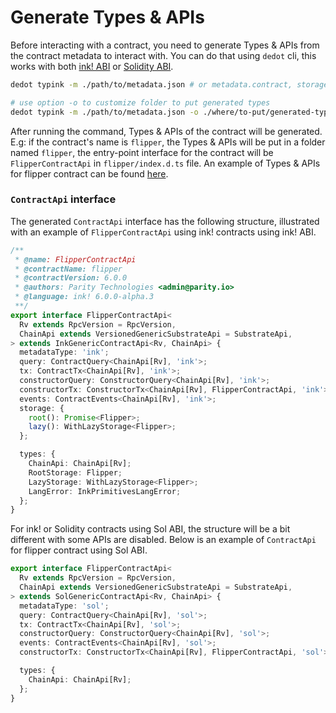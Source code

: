 # Generate Types & APIs

Before interacting with a contract, you need to generate Types & APIs from the contract metadata to interact with. You can do that using `dedot` cli, this works with both [ink! ABI](https://use.ink/docs/v6/basics/abi/ink) or [Solidity ABI](https://use.ink/docs/v6/basics/abi/solidity).

```sh
dedot typink -m ./path/to/metadata.json # or metadata.contract, storage.abi

# use option -o to customize folder to put generated types
dedot typink -m ./path/to/metadata.json -o ./where/to-put/generated-types
```

After running the command, Types & APIs of the contract will be generated. E.g: if the contract's name is `flipper`, the Types & APIs will be put in a folder named `flipper`, the entry-point interface for the contract will be `FlipperContractApi` in `flipper/index.d.ts` file. An example of Types & APIs for flipper contract can be found [here](https://github.com/dedotdev/dedot/blob/main/examples/scripts/inkv5/flipper/index.d.ts).

### `ContractApi` interface

The generated `ContractApi` interface has the following structure, illustrated with an example of `FlipperContractApi` using ink! contracts using ink! ABI.

```typescript
/**
 * @name: FlipperContractApi
 * @contractName: flipper
 * @contractVersion: 6.0.0
 * @authors: Parity Technologies <admin@parity.io>
 * @language: ink! 6.0.0-alpha.3
 **/
export interface FlipperContractApi<
  Rv extends RpcVersion = RpcVersion,
  ChainApi extends VersionedGenericSubstrateApi = SubstrateApi,
> extends InkGenericContractApi<Rv, ChainApi> {
  metadataType: 'ink';
  query: ContractQuery<ChainApi[Rv], 'ink'>;
  tx: ContractTx<ChainApi[Rv], 'ink'>;
  constructorQuery: ConstructorQuery<ChainApi[Rv], 'ink'>;
  constructorTx: ConstructorTx<ChainApi[Rv], FlipperContractApi, 'ink'>;
  events: ContractEvents<ChainApi[Rv], 'ink'>;
  storage: {
    root(): Promise<Flipper>;
    lazy(): WithLazyStorage<Flipper>;
  };

  types: {
    ChainApi: ChainApi[Rv];
    RootStorage: Flipper;
    LazyStorage: WithLazyStorage<Flipper>;
    LangError: InkPrimitivesLangError;
  };
}

```

For ink! or Solidity contracts using Sol ABI, the structure will be a bit different with some APIs are disabled. Below is an example of `ContractApi` for flipper contract using Sol ABI.

```typescript
export interface FlipperContractApi<
  Rv extends RpcVersion = RpcVersion,
  ChainApi extends VersionedGenericSubstrateApi = SubstrateApi,
> extends SolGenericContractApi<Rv, ChainApi> {
  metadataType: 'sol';
  query: ContractQuery<ChainApi[Rv], 'sol'>;
  tx: ContractTx<ChainApi[Rv], 'sol'>;
  constructorQuery: ConstructorQuery<ChainApi[Rv], 'sol'>;
  events: ContractEvents<ChainApi[Rv], 'sol'>;
  constructorTx: ConstructorTx<ChainApi[Rv], FlipperContractApi, 'sol'>;

  types: {
    ChainApi: ChainApi[Rv];
  };
}

```
